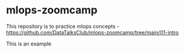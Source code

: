 # mlops-zoomcamp
This repository is to practice mlops concepts - https://github.com/DataTalksClub/mlops-zoomcamp/tree/main/01-intro

This is an example
